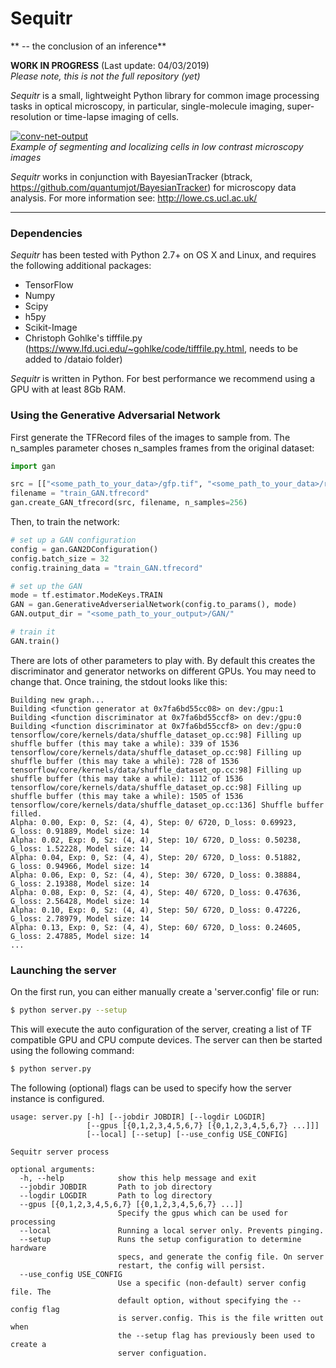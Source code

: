 # Sequitr
** -- the conclusion of an inference**

**WORK IN PROGRESS** (Last update: 04/03/2019)  
*Please note, this is not the full repository (yet)*


*Sequitr* is a small, lightweight Python library for common image processing tasks in optical microscopy, in particular, single-molecule imaging, super-resolution or
time-lapse imaging of cells.

[![conv-net-output](http://lowe.cs.ucl.ac.uk/images/segmentation.png)]()  
*Example of segmenting and localizing cells in low contrast microscopy images*

*Sequitr* works in conjunction with BayesianTracker (btrack,
https://github.com/quantumjot/BayesianTracker) for microscopy data analysis. For
 more information see: http://lowe.cs.ucl.ac.uk/

---

### Dependencies

*Sequitr* has been tested with Python 2.7+ on OS X and Linux, and requires
the following additional packages:

+ TensorFlow
+ Numpy
+ Scipy
+ h5py
+ Scikit-Image
+ Christoph Gohlke's tifffile.py (https://www.lfd.uci.edu/~gohlke/code/tifffile.py.html, needs to be added to /dataio folder)

*Sequitr* is written in Python. For best performance we recommend using a GPU with at least 8Gb RAM.



### Using the Generative Adversarial Network

First generate the TFRecord files of the images to sample from. The n_samples parameter choses n_samples frames from the original dataset:
```python
import gan

src = [["<some_path_to_your_data>/gfp.tif", "<some_path_to_your_data>/rfp.tif"]]
filename = "train_GAN.tfrecord"
gan.create_GAN_tfrecord(src, filename, n_samples=256)
```

Then, to train the network:
```python
# set up a GAN configuration
config = gan.GAN2DConfiguration()
config.batch_size = 32
config.training_data = "train_GAN.tfrecord"

# set up the GAN
mode = tf.estimator.ModeKeys.TRAIN
GAN = gan.GenerativeAdverserialNetwork(config.to_params(), mode)
GAN.output_dir = "<some_path_to_your_output>/GAN/"

# train it
GAN.train()
```

There are lots of other parameters to play with. By default this creates the discriminator and generator networks on different GPUs. You may need to change that. Once training, the stdout looks like this:
```
Building new graph...
Building <function generator at 0x7fa6bd55cc08> on dev:/gpu:1
Building <function discriminator at 0x7fa6bd55ccf8> on dev:/gpu:0
Building <function discriminator at 0x7fa6bd55ccf8> on dev:/gpu:0
tensorflow/core/kernels/data/shuffle_dataset_op.cc:98] Filling up shuffle buffer (this may take a while): 339 of 1536
tensorflow/core/kernels/data/shuffle_dataset_op.cc:98] Filling up shuffle buffer (this may take a while): 728 of 1536
tensorflow/core/kernels/data/shuffle_dataset_op.cc:98] Filling up shuffle buffer (this may take a while): 1112 of 1536
tensorflow/core/kernels/data/shuffle_dataset_op.cc:98] Filling up shuffle buffer (this may take a while): 1505 of 1536
tensorflow/core/kernels/data/shuffle_dataset_op.cc:136] Shuffle buffer filled.
Alpha: 0.00, Exp: 0, Sz: (4, 4), Step: 0/ 6720, D_loss: 0.69923, G_loss: 0.91889, Model size: 14
Alpha: 0.02, Exp: 0, Sz: (4, 4), Step: 10/ 6720, D_loss: 0.50238, G_loss: 1.52228, Model size: 14
Alpha: 0.04, Exp: 0, Sz: (4, 4), Step: 20/ 6720, D_loss: 0.51882, G_loss: 0.94966, Model size: 14
Alpha: 0.06, Exp: 0, Sz: (4, 4), Step: 30/ 6720, D_loss: 0.38884, G_loss: 2.19388, Model size: 14
Alpha: 0.08, Exp: 0, Sz: (4, 4), Step: 40/ 6720, D_loss: 0.47636, G_loss: 2.56428, Model size: 14
Alpha: 0.10, Exp: 0, Sz: (4, 4), Step: 50/ 6720, D_loss: 0.47226, G_loss: 2.78979, Model size: 14
Alpha: 0.13, Exp: 0, Sz: (4, 4), Step: 60/ 6720, D_loss: 0.24605, G_loss: 2.47885, Model size: 14
...
```

### Launching the server

On the first run, you can either manually create a 'server.config' file or run:

```bash
$ python server.py --setup
```

This will execute the auto configuration of the server, creating a list of TF compatible GPU and CPU compute devices.  The server can then be started using the following command:

```bash
$ python server.py
```

The following (optional) flags can be used to specify how the server instance is configured.

```
usage: server.py [-h] [--jobdir JOBDIR] [--logdir LOGDIR]
                 [--gpus [{0,1,2,3,4,5,6,7} [{0,1,2,3,4,5,6,7} ...]]]
                 [--local] [--setup] [--use_config USE_CONFIG]

Sequitr server process

optional arguments:
  -h, --help            show this help message and exit
  --jobdir JOBDIR       Path to job directory
  --logdir LOGDIR       Path to log directory
  --gpus [{0,1,2,3,4,5,6,7} [{0,1,2,3,4,5,6,7} ...]]
                        Specify the gpus which can be used for processing
  --local               Running a local server only. Prevents pinging.
  --setup               Runs the setup configuration to determine hardware
                        specs, and generate the config file. On server
                        restart, the config will persist.
  --use_config USE_CONFIG
                        Use a specific (non-default) server config file. The
                        default option, without specifying the --config flag
                        is server.config. This is the file written out when
                        the --setup flag has previously been used to create a
                        server configuation.
```
